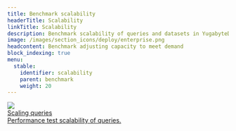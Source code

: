 ```yaml
---
title: Benchmark scalability
headerTitle: Scalability
linkTitle: Scalability
description: Benchmark scalability of queries and datasets in YugabyteDB.
image: /images/section_icons/deploy/enterprise.png
headcontent: Benchmark adjusting capacity to meet demand
block_indexing: true
menu:
  stable:
    identifier: scalability
    parent: benchmark
    weight: 20
---
```


<div class="row">

  <div class="col-12 col-md-6 col-lg-12 col-xl-6">
      <a class="section-link icon-offset" href="scaling-queries-ysql/">
          <div class="head">
              <img class="icon" src="/images/section_icons/explore/high_performance.png" aria-hidden="true" />
              <div class="title">Scaling queries</div>
          </div>
          <div class="body">
              Performance test scalability of queries.
          </div>
      </a>
  </div>

</div>
